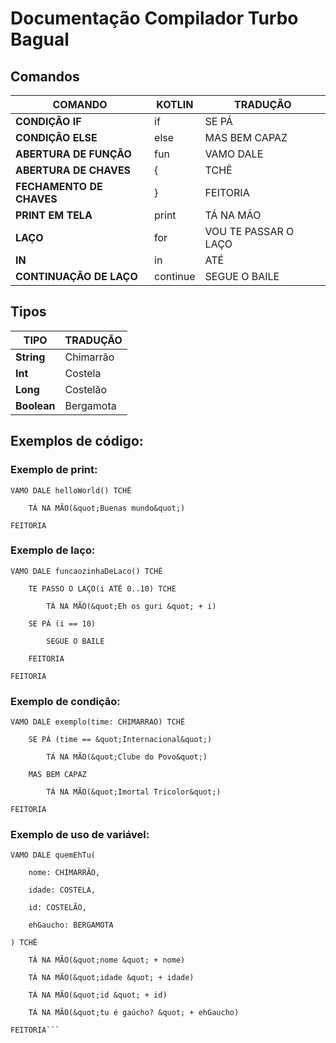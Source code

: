 # Documentação Compilador Turbo Bagual

## Comandos

| **COMANDO** | **KOTLIN** | **TRADUÇÃO** |
| --- | --- | --- |
| **CONDIÇÃO IF** | if | SE PÁ |
| **CONDIÇÃO ELSE** | else | MAS BEM CAPAZ |
| **ABERTURA DE FUNÇÃO** | fun | VAMO DALE |
| **ABERTURA DE CHAVES** | { | TCHÊ |
| **FECHAMENTO DE CHAVES** | } | FEITORIA |
| **PRINT EM TELA** | print | TÁ NA MÃO |
| **LAÇO** | for | VOU TE PASSAR O LAÇO |
| **IN** | in | ATÉ |
| **CONTINUAÇÃO DE LAÇO** | continue | SEGUE O BAILE |

## Tipos

| **TIPO** | **TRADUÇÃO** |
| --- | --- |
| **String** | Chimarrão |
| **Int** | Costela |
| **Long** | Costelão |
| **Boolean** | Bergamota |

## Exemplos de código:

### Exemplo de print:
```
VAMO DALE helloWorld() TCHÊ

    TÁ NA MÃO(&quot;Buenas mundo&quot;)

FEITORIA
```
### Exemplo de laço:
```
VAMO DALE funcaozinhaDeLaco() TCHÊ

    TE PASSO O LAÇO(i ATÉ 0..10) TCHE

        TÁ NA MÃO(&quot;Eh os guri &quot; + i)

    SE PÁ (i == 10)

        SEGUE O BAILE

    FEITORIA

FEITORIA
```
### Exemplo de condição:
```
VAMO DALE exemplo(time: CHIMARRAO) TCHÊ

    SE PÁ (time == &quot;Internacional&quot;)

        TÁ NA MÃO(&quot;Clube do Povo&quot;)

    MAS BEM CAPAZ

        TÁ NA MÃO(&quot;Imortal Tricolor&quot;)

FEITORIA
```
### Exemplo de uso de variável:
```
VAMO DALE quemEhTu(

    nome: CHIMARRÃO,

    idade: COSTELA,

    id: COSTELÃO,

    ehGaucho: BERGAMOTA

) TCHÊ

    TÁ NA MÃO(&quot;nome &quot; + nome)

    TÁ NA MÃO(&quot;idade &quot; + idade)

    TÁ NA MÃO(&quot;id &quot; + id)

    TÁ NA MÃO(&quot;tu é gaúcho? &quot; + ehGaucho)

FEITORIA```